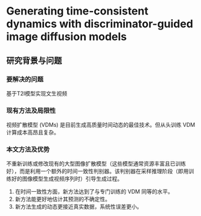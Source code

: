 # Generating time-consistent dynamics with discriminator-guided image diffusion models

## 研究背景与问题

### 要解决的问题

基于T2I模型实现文生视频

### 现有方法及局限性

视频扩散模型 (VDMs) 是目前生成高质量时间动态的最佳技术。但从头训练 VDM 计算成本高昂且复杂。  

### 本文方法及优势

不重新训练或修改现有的大型图像扩散模型（这些模型通常资源丰富且已训练好），而是利用一个额外的时间一致性判别器。该判别器在采样推理阶段（即用训练好的图像模型生成视频序列时）引导生成过程。

1. 在时间一致性方面，新方法达到了与专门训练的 VDM 同等的水平。
2. 新方法能更好地估计其预测的不确定性。
3. 新方法生成的动态更接近真实数据，系统性误差更小。